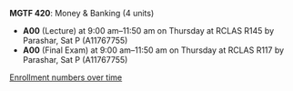 **MGTF 420**: Money & Banking (4 units)

- **A00** (Lecture) at 9:00 am–11:50 am on Thursday at RCLAS R145 by Parashar, Sat P (A11767755)
- **A00** (Final Exam) at 9:00 am–11:50 am on Thursday at RCLAS R117 by Parashar, Sat P (A11767755)

[Enrollment numbers over time](./MGTF420.tsv)
